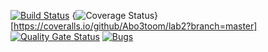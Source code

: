 [![Build Status](https://travis-ci.com/Abo3toom/lab2.svg?branch=master)](https://travis-ci.com/Abo3toom/lab2)
{<img src="https://coveralls.io/repos/github/Abo3toom/lab2/badge.svg?branch=master" alt="Coverage Status" />}[https://coveralls.io/github/Abo3toom/lab2?branch=master]
[![Quality Gate Status](https://sonarcloud.io/api/project_badges/measure?project=Abo3toom_lab2&metric=alert_status)](https://sonarcloud.io/dashboard?id=Abo3toom_lab2)
[![Bugs](https://sonarcloud.io/api/project_badges/measure?project=Abo3toom_lab2&metric=bugs)](https://sonarcloud.io/dashboard?id=Abo3toom_lab2)
